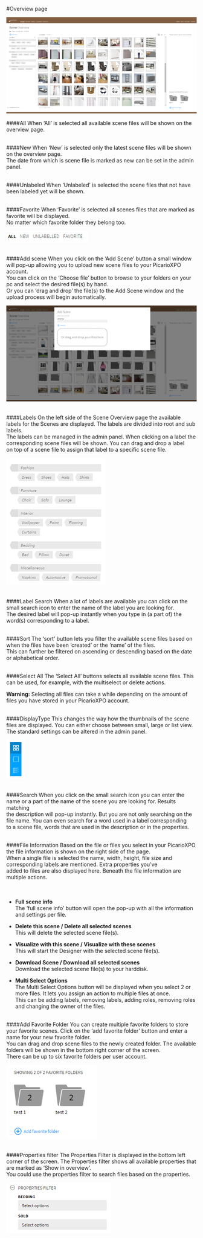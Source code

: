 #Overview page

![DemoXPO Scene](/Doc/2.Scenes/images/DemoXPO_Scene.png "DemoXPO Scene")

####All
When ‘All’ is selected all available scene files will be shown on the overview page.
<br><br>

####New
When ‘New’ is selected only the latest scene files will be shown on the overview page. <br>
The date from which is scene file is marked as new can be set in the admin panel.
<br><br>

####Unlabeled
When ‘Unlabeled’ is selected the scene files that not have been labeled yet will be shown.
<br><br>

####Favorite
When ‘Favorite’ is selected all scenes files that are marked as favorite will be displayed. <br>
No matter which favorite folder they belong too.

![DemoXPO Sort](/Doc/2.Scenes/images/sort.png "DemoXPO Sort")
<br><br>

####Add scene
When you click on the ‘Add Scene’ button a small window will pop-up allowing you to upload new scene files to your PicarioXPO account.<br>
 You can click on the ‘Choose file’ button to browse to your folders on your pc and select the desired file(s) by hand. <br>
 Or you can ‘drag and drop’ the file(s) to the Add Scene window and the upload process will begin automatically.

![Add Scene](/Doc/2.Scenes/images/Add_Scene.png "Add Scene")
<br><br>

####Labels
On the left side of the Scene Overview page the available labels for the Scenes are displayed. The labels are divided into root and sub labels. <br>
The labels can be managed in the admin panel. When clicking on a label the corresponding scene files will be shown. You can drag and drop a label <br>
on top of a scene file to assign that label to a specific scene file.

![Labels](/Doc/2.Scenes/images/Labels.png "Labels")
<br><br>

####Label Search
When a lot of labels are available you can click on the small search icon to enter the name of the label you are looking for. <br>
The desired label will pop-up instantly when you type in (a part of) the word(s) corresponding to a label.
<br><br>

####Sort
The ‘sort’ button lets you filter the available scene files based on when the files have been ‘created’ or the ‘name’ of the files. <br>
This can further be filtered on ascending or descending based on the date or alphabetical order.
<br><br>

####Select All
The ‘Select All’ buttons selects all available scene files. This can be used, for example, with the multiselect or delete actions.<br>

<b>Warning:</b> Selecting all files can take a while depending on the amount of files you have stored in your PicarioXPO account.
<br><br>

####DisplayType
This changes the way how the thumbnails of the scene files are displayed. You can either choose between small, large or list view. <br>
The standard settings can be altered in the admin panel.

![Display Type](/Doc/2.Scenes/images/displaytype.png "Display Type")
<br><br>

####Search
When you click on the small search icon you can enter the name or a part of the name of the scene you are looking for. Results matching <br>
the description will pop-up instantly. But you are not only searching on the file name. You can even search for a word used in a label corresponding <br>
to a scene file, words that are used in the description or in the properties.
<br><br>

####File Information
Based on the file or files you select in your PicarioXPO the file information is shown on the right side of the page.<br>
When a single file is selected the name, width, height, file size and corresponding labels are mentioned. Extra properties you’ve<br>
added to files are also displayed here. Beneath the file information are multiple actions.  
<br><br>

  + <b>Full scene info</b><br>
	The ‘full scene info’ button will open the pop-up with all the information and settings per file.

  + <b>Delete this scene / Delete all selected scenes</b><br>
	This will delete the selected scene file(s).

  + <b>Visualize with this scene / Visualize with these scenes</b><br>
	This will start the Designer with the selected scene file(s).

  + <b>Download Scene / Download all selected scenes</b><br>
	Download the selected scene file(s) to your harddisk.

  + <b>Multi Select Options</b><br>
The Multi Select Options button will be displayed when you select 2 or more files. It lets you assign an action to multiple files at once.<br>
 This can be adding labels, removing labels, adding roles, removing roles and changing the owner of the files.
 <br><br>

####Add Favorite Folder
You can create multiple favorite folders to store your favorite scenes. Click on the ‘add favorite folder’ button and enter a name for your new favorite folder.<br>
You can drag and drop scene files to the newly created folder. The available folders will be shown in the bottom right corner of the screen.<br>
 There can be up to six favorite folders per user account.

![Favorite Folders](/Doc/2.Scenes/images/favorite_folders.png "Favorite Folders")
<br><br>  

####Properties filter
The Properties Filter is displayed in the bottom left corner of the screen. The Properties filter shows all available properties that are marked as ‘Show in overview’.<br>
 You could use the properties filter to search files based on the properties.

![Properties Filter](/Doc/2.Scenes/images/properties_filter.png "Properties Filter")  
 
